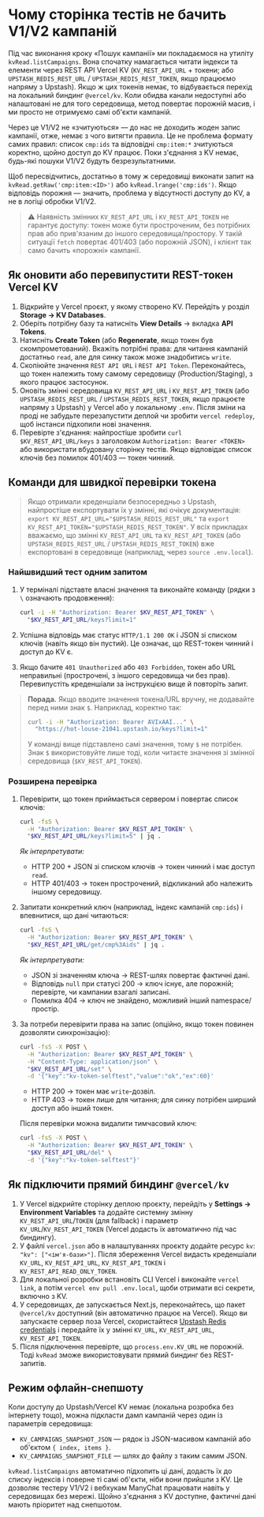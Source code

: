 # Чому сторінка тестів не бачить V1/V2 кампаній

Під час виконання кроку «Пошук кампанії» ми покладаємося на утиліту `kvRead.listCampaigns`. Вона спочатку намагається читати індекси та елементи через REST API Vercel KV (`KV_REST_API_URL` + токени; або `UPSTASH_REDIS_REST_URL` / `UPSTASH_REDIS_REST_TOKEN`, якщо працюємо напряму з Upstash). Якщо ж цих токенів немає, то відбувається перехід на локальний биндинг `@vercel/kv`. Коли обидва канали недоступні або налаштовані не для того середовища, метод повертає порожній масив, і ми просто не отримуємо самі об'єкти кампаній.

Через це V1/V2 не «зчитуються» — до нас не доходить жоден запис кампанії, отже, немає з чого витягти правила. Це не проблема формату самих правил: список `cmp:ids` та відповідні `cmp:item:*` зчитуються коректно, щойно доступ до KV працює. Поки з'єднання з KV немає, будь-які пошуки V1/V2 будуть безрезультатними.

Щоб пересвідчитись, достатньо в тому ж середовищі виконати запит на `kvRead.getRaw('cmp:item:<ID>')` або `kvRead.lrange('cmp:ids')`. Якщо відповідь порожня — значить, проблема у відсутності доступу до KV, а не в логіці обробки V1/V2.

> ⚠️ Наявність змінних `KV_REST_API_URL` і `KV_REST_API_TOKEN` не гарантує доступу: токен може бути простроченим, без потрібних прав або прив'язаним до іншого середовища/простору. У такій ситуації `fetch` повертає 401/403 (або порожній JSON), і клієнт так само бачить «порожні» кампанії.

## Як оновити або перевипустити REST-токен Vercel KV

1. Відкрийте у Vercel проєкт, у якому створено KV. Перейдіть у розділ **Storage → KV Databases**.
2. Оберіть потрібну базу та натисніть **View Details** → вкладка **API Tokens**.
3. Натисніть **Create Token** (або **Regenerate**, якщо токен був скомпрометований). Вкажіть потрібні права: для читання кампаній достатньо `read`, але для синку також може знадобитись `write`.
4. Скопіюйте значення `REST API URL` і `REST API Token`. Переконайтесь, що токен належить тому самому середовищу (Production/Staging), з якого працює застосунок.
5. Оновіть змінні середовища `KV_REST_API_URL` і `KV_REST_API_TOKEN` (або `UPSTASH_REDIS_REST_URL` / `UPSTASH_REDIS_REST_TOKEN`, якщо працюєте напряму з Upstash) у Vercel або у локальному `.env`. Після зміни на проді не забудьте перезапустити деплой чи зробити `vercel redeploy`, щоб інстанси підхопили нові значення.
6. Перевірте з'єднання: найпростіше зробити `curl $KV_REST_API_URL/keys` з заголовком `Authorization: Bearer <TOKEN>` або використати вбудовану сторінку тестів. Якщо відповідає список ключів без помилок 401/403 — токен чинний.

## Команди для швидкої перевірки токена

> Якщо отримали креденшіали безпосередньо з Upstash, найпростіше експортувати їх у змінні, які очікує документація: `export KV_REST_API_URL="$UPSTASH_REDIS_REST_URL"` та `export KV_REST_API_TOKEN="$UPSTASH_REDIS_REST_TOKEN"`.
> У всіх прикладах вважаємо, що змінні `KV_REST_API_URL` та `KV_REST_API_TOKEN` (або `UPSTASH_REDIS_REST_URL` / `UPSTASH_REDIS_REST_TOKEN`) вже експортовані в середовище (наприклад, через `source .env.local`).

### Найшвидший тест одним запитом

1. У терміналі підставте власні значення та виконайте команду (рядки з `\` означають продовження):

   ```bash
   curl -i -H "Authorization: Bearer $KV_REST_API_TOKEN" \
     "$KV_REST_API_URL/keys?limit=1"
   ```

2. Успішна відповідь має статус `HTTP/1.1 200 OK` і JSON зі списком ключів (навіть якщо він пустий). Це означає, що REST-токен чинний і доступ до KV є.
3. Якщо бачите `401 Unauthorized` або `403 Forbidden`, токен або URL неправильні (прострочені, з іншого середовища чи без прав). Перевипустіть креденшіали за інструкцією вище й повторіть запит.

> **Порада.** Якщо вводите значення токена/URL вручну, не додавайте перед ними знак `$`. Наприклад, коректно так:
>
> ```bash
> curl -i -H "Authorization: Bearer AVIxAAI..." \
>   "https://hot-louse-21041.upstash.io/keys?limit=1"
> ```
>
> У команді вище підставлено самі значення, тому `$` не потрібен. Знак `$` використовуйте лише тоді, коли читаєте значення зі змінної середовища (`$KV_REST_API_TOKEN`).

### Розширена перевірка

1. Перевірити, що токен приймається сервером і повертає список ключів:

   ```bash
   curl -fsS \
     -H "Authorization: Bearer $KV_REST_API_TOKEN" \
     "$KV_REST_API_URL/keys?limit=5" | jq .
   ```

   *Як інтерпретувати:*
   - HTTP 200 + JSON зі списком ключів → токен чинний і має доступ `read`.
   - HTTP 401/403 → токен прострочений, відкликаний або належить іншому середовищу.

2. Запитати конкретний ключ (наприклад, індекс кампаній `cmp:ids`) і впевнитися, що дані читаються:

   ```bash
   curl -fsS \
     -H "Authorization: Bearer $KV_REST_API_TOKEN" \
     "$KV_REST_API_URL/get/cmp%3Aids" | jq .
   ```

   *Як інтерпретувати:*
   - JSON зі значенням ключа → REST-шлях повертає фактичні дані.
   - Відповідь `null` при статусі 200 → ключ існує, але порожній; перевірте, чи кампании взагалі записані.
   - Помилка 404 → ключ не знайдено, можливий інший namespace/простір.

3. За потреби перевірити права на запис (опційно, якщо токен повинен дозволяти синхронізацію):

   ```bash
   curl -fsS -X POST \
     -H "Authorization: Bearer $KV_REST_API_TOKEN" \
     -H "Content-Type: application/json" \
     "$KV_REST_API_URL/set" \
     -d '{"key":"kv-token-selftest","value":"ok","ex":60}'
   ```

   - HTTP 200 → токен має `write`-дозвіл.
   - HTTP 403 → токен лише для читання; для синку потрібен ширший доступ або інший токен.

   Після перевірки можна видалити тимчасовий ключ:

   ```bash
   curl -fsS -X POST \
     -H "Authorization: Bearer $KV_REST_API_TOKEN" \
     "$KV_REST_API_URL/del" \
     -d '{"key":"kv-token-selftest"}'
   ```

## Як підключити прямий биндинг `@vercel/kv`

1. У Vercel відкрийте сторінку деплою проєкту, перейдіть у **Settings → Environment Variables** та додайте системну змінну `KV_REST_API_URL`/`TOKEN` (для fallback) і параметр `KV_URL`/`KV_REST_API_TOKEN` (Vercel додасть їх автоматично під час биндингу).
2. У файлі `vercel.json` або в налаштуваннях проєкту додайте ресурс `kv`: `"kv": ["<ім'я-бази>"]`. Після збереження Vercel видасть креденшіали `KV_URL`, `KV_REST_API_URL`, `KV_REST_API_TOKEN` і `KV_REST_API_READ_ONLY_TOKEN`.
3. Для локальної розробки встановіть CLI Vercel і виконайте `vercel link`, а потім `vercel env pull .env.local`, щоби отримати всі секрети, включно з KV.
4. У середовищах, де запускається Next.js, переконайтесь, що пакет `@vercel/kv` доступний (він автоматично працює на Vercel). Якщо ви запускаєте сервер поза Vercel, скористайтеся [Upstash Redis credentials](https://vercel.com/docs/storage/vercel-kv/quickstart) і передайте їх у змінні `KV_URL`, `KV_REST_API_URL`, `KV_REST_API_TOKEN`.
5. Після підключення перевірте, що `process.env.KV_URL` не порожній. Тоді `kvRead` зможе використовувати прямий биндинг без REST-запитів.

## Режим офлайн-снепшоту

Коли доступу до Upstash/Vercel KV немає (локальна розробка без інтернету тощо), можна підкласти дамп кампаній через один із параметрів середовища:

- `KV_CAMPAIGNS_SNAPSHOT_JSON` — рядок із JSON-масивом кампаній або об'єктом `{ index, items }`.
- `KV_CAMPAIGNS_SNAPSHOT_FILE` — шлях до файлу з таким самим JSON.

`kvRead.listCampaigns` автоматично підхопить ці дані, додасть їх до списку індексів і поверне ті самі об'єкти, ніби вони прийшли з KV. Це дозволяє тестеру V1/V2 і вебхукам ManyChat працювати навіть у середовищах без мережі. Щойно з'єднання з KV доступне, фактичні дані мають пріоритет над снепшотом.
